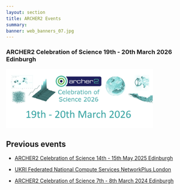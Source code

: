 ```yaml
---
layout: section
title: ARCHER2 Events
summary: 
banner: web_banners_07.jpg
---
```


###  ARCHER2 Celebration of Science  19th - 20th March 2026  Edinburgh
<p>
<a href="celebration-of-science-2026/"><img src="celebration-of-science-2026/img/260319-celebration-of-science-with-date.jpg"  alt="Celebration of Science 2026" style="width: 80%"></a>
</p>


## Previous events

- [ARCHER2 Celebration of Science  14th - 15th May 2025  Edinburgh](celebration-of-science-2025/)

- [UKRI Federated National Compute Services NetworkPlus London](ukri-federated-national-compute-services-networkplus/)
 
- [ARCHER2 Celebration of Science  7th - 8th March 2024  Edinburgh](celebration-of-science-2024/)
  
<!--




###  UKRI  Federated National Compute Services NetworkPlus 5th - 6th March 2025  London
<p>
<a href="ukri-federated-national-compute-services-networkplus"> UKRI Federated National Compute Services NetworkPlus</a>
</p>

###  ARCHER2 Celebration of Science  7th - 8th March 2024  Edinburgh
<p>
<a href="celebration-of-science-2024"><img src="celebration-of-science-2024/img/240307-celebration-of-science.jpg"  alt="Celebration of Science" style="width: 80%"></a>
</p>

-->




